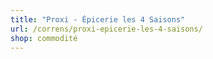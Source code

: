 ```yaml
---
title: "Proxi - Épicerie les 4 Saisons"
url: /correns/proxi-epicerie-les-4-saisons/
shop: commodité
---
```

